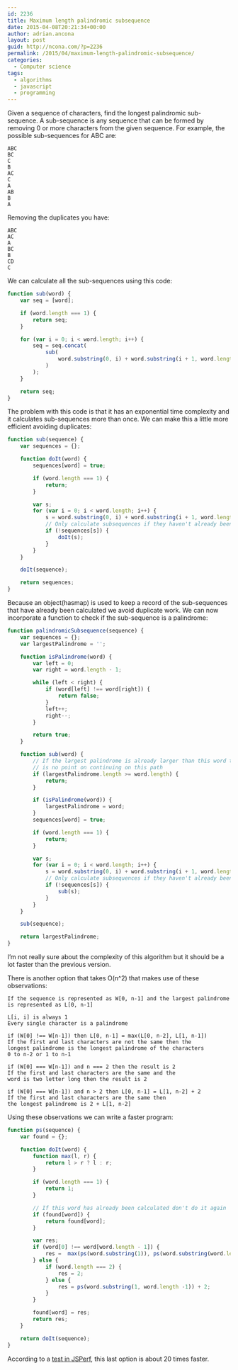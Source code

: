 ```yaml
---
id: 2236
title: Maximum length palindromic subsequence
date: 2015-04-08T20:21:34+00:00
author: adrian.ancona
layout: post
guid: http://ncona.com/?p=2236
permalink: /2015/04/maximum-length-palindromic-subsequence/
categories:
  - Computer science
tags:
  - algorithms
  - javascript
  - programming
---
```

Given a sequence of characters, find the longest palindromic sub-sequence. A sub-sequence is any sequence that can be formed by removing 0 or more characters from the given sequence. For example, the possible sub-sequences for ABC are:

```
ABC
BC
C
B
AC
C
A
AB
B
A
```

<!--more-->

Removing the duplicates you have:

```
ABC
AC
A
BC
B
CD
C
```

We can calculate all the sub-sequences using this code:

```js
function sub(word) {
    var seq = [word];

    if (word.length === 1) {
        return seq;
    }

    for (var i = 0; i < word.length; i++) {
        seq = seq.concat(
            sub(
                word.substring(0, i) + word.substring(i + 1, word.length)
            )
        );
    }

    return seq;
}
```

The problem with this code is that it has an exponential time complexity and it calculates sub-sequences more than once. We can make this a little more efficient avoiding duplicates:

```js
function sub(sequence) {
    var sequences = {};

    function doIt(word) {
        sequences[word] = true;

        if (word.length === 1) {
            return;
        }

        var s;
        for (var i = 0; i < word.length; i++) {
            s = word.substring(0, i) + word.substring(i + 1, word.length);
            // Only calculate subsequences if they haven't already been calculated
            if (!sequences[s]) {
                doIt(s);
            }
        }
    }

    doIt(sequence);

    return sequences;
}
```

Because an object(hasmap) is used to keep a record of the sub-sequences that have already been calculated we avoid duplicate work. We can now incorporate a function to check if the sub-sequence is a palindrome:

```js
function palindromicSubsequence(sequence) {
    var sequences = {};
    var largestPalindrome = '';

    function isPalindrome(word) {
        var left = 0;
        var right = word.length - 1;

        while (left < right) {
            if (word[left] !== word[right]) {
                return false;
            }
            left++;
            right--;
        }

        return true;
    }

    function sub(word) {
        // If the largest palindrome is already larger than this word then there
        // is no point on continuing on this path
        if (largestPalindrome.length >= word.length) {
            return;
        }

        if (isPalindrome(word)) {
            largestPalindrome = word;
        }
        sequences[word] = true;

        if (word.length === 1) {
            return;
        }

        var s;
        for (var i = 0; i < word.length; i++) {
            s = word.substring(0, i) + word.substring(i + 1, word.length);
            // Only calculate subsequences if they haven't already been calculated
            if (!sequences[s]) {
                sub(s);
            }
        }
    }

    sub(sequence);

    return largestPalindrome;
}
```

I&#8217;m not really sure about the complexity of this algorithm but it should be a lot faster than the previous version.

There is another option that takes O(n^2) that makes use of these observations:

```
If the sequence is represented as W[0, n-1] and the largest palindrome is represented as L[0, n-1]

L[i, i] is always 1
Every single character is a palindrome

if (W[0] !== W[n-1]) then L[0, n-1] = max(L[0, n-2], L[1, n-1])
If the first and last characters are not the same then the
longest palindrome is the longest palindrome of the characters
0 to n-2 or 1 to n-1

if (W[0] === W[n-1]) and n === 2 then the result is 2
If the first and last characters are the same and the
word is two letter long then the result is 2

if (W[0] === W[n-1]) and n > 2 then L[0, n-1] = L[1, n-2] + 2
If the first and last characters are the same then
the longest palindrome is 2 + L[1, n-2]
```

Using these observations we can write a faster program:

```js
function ps(sequence) {
    var found = {};

    function doIt(word) {
        function max(l, r) {
            return l > r ? l : r;
        }

        if (word.length === 1) {
            return 1;
        }

        // If this word has already been calculated don't do it again
        if (found[word]) {
            return found[word];
        }

        var res;
        if (word[0] !== word[word.length - 1]) {
            res =  max(ps(word.substring(1)), ps(word.substring(word.length -1, -1)));
        } else {
            if (word.length === 2) {
                res = 2;
            } else {
                res = ps(word.substring(1, word.length -1)) + 2;
            }
        }

        found[word] = res;
        return res;
    }

    return doIt(sequence);
}
```

According to a [test in JSPerf](http://jsperf.com/longest-palindromic-subsequence), this last option is about 20 times faster.
